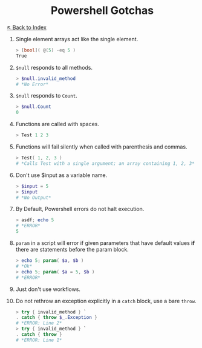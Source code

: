 <h1 align="center">Powershell Gotchas</h1>

[↖︎ Back to Index](index.html)

1. Single element arrays act like the single element.

   ``` powershell
   > [bool]( @(5) -eq 5 )
   True
   ```

2. `$null` responds to all methods.

   ``` powershell
   > $null.invalid_method
   # *No Error*
   ```

3. `$null` responds to `Count`.
   
   ``` powershell
   > $null.Count
   0
   ```

4. Functions are called with spaces.

   ``` powershell
   > Test 1 2 3
   ```

5. Functions will fail silently when called with parenthesis and commas.

   ``` powershell
   > Test( 1, 2, 3 )
   # *Calls Test with a single argument; an array containing 1, 2, 3*
   ```

6. Don't use $input as a variable name.

   ``` powershell
   > $input = 5
   > $input
   # *No Output*
   ```

7. By Default, Powershell errors do not halt execution.

   ``` powershell
   > asdf; echo 5
   # *ERROR*
   5
   ```

8. `param` in a script will error if given parameters that have default values
   **if** there are statements before the param block.
   
   ``` powershell
   > echo 5; param( $a, $b )
   # *Ok*
   > echo 5; param( $a = 5, $b )
   # *ERROR*
   ```

9. Just don't use workflows.
10. Do not rethrow an exception explicitly in a `catch` block, use a bare
    `throw`.
    
    ``` powershell
    > try { invalid_method } `
    . catch { throw $_.Exception }
    # *ERROR: Line 2*
    > try { invalid_method } `
    . catch { throw }
    # *ERROR: Line 1*
    ```

<link rel="stylesheet" href="https://maxcdn.bootstrapcdn.com/bootstrap/4.0.0-alpha.5/css/bootstrap.min.css" integrity="sha384-AysaV+vQoT3kOAXZkl02PThvDr8HYKPZhNT5h/CXfBThSRXQ6jW5DO2ekP5ViFdi" crossorigin="anonymous">
<script src="https://maxcdn.bootstrapcdn.com/bootstrap/4.0.0-alpha.5/js/bootstrap.min.js" integrity="sha384-BLiI7JTZm+JWlgKa0M0kGRpJbF2J8q+qreVrKBC47e3K6BW78kGLrCkeRX6I9RoK" crossorigin="anonymous"></script>
